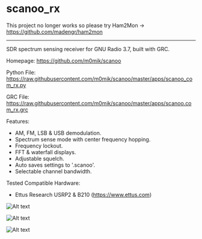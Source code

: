 scanoo_rx
======

This project no longer works so please try Ham2Mon -> https://github.com/madengr/ham2mon

---
SDR spectrum sensing receiver for GNU Radio 3.7, built with GRC.

Homepage: https://github.com/m0mik/scanoo

Python File: https://raw.githubusercontent.com/m0mik/scanoo/master/apps/scanoo_com_rx.py

GRC File: https://raw.githubusercontent.com/m0mik/scanoo/master/apps/scanoo.com_rx.grc

Features:
- AM, FM, LSB & USB demodulation.
- Spectrum sense mode with center frequency hopping.
- Frequency lockout.
- FFT & waterfall displays.
- Adjustable squelch.
- Auto saves settings to '.scanoo'.
- Selectable channel bandwidth.

Tested Compatible Hardware:
- Ettus Research USRP2 & B210 (https://www.ettus.com)

![Alt text](https://raw.github.com/m0mik/scanoo/master/apps/scanoo.com_rx.gui_main.png)

![Alt text](https://raw.github.com/m0mik/scanoo/master/apps/scanoo.com_rx.gui.png)

![Alt text](https://raw.github.com/m0mik/scanoo/master/apps/scanoo.com_rx.grc.png)

